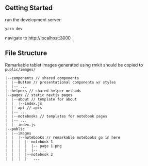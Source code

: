 ## Getting Started

run the development server:

```bash
yarn dev
```

navigate to [http://localhost:3000](http://localhost:3000)

## File Structure

Remarkable tablet images generated using rmkit should be copied to `public/images/`

```
|--components // shared components
|  |--Button // presentational components w/ styles
|  |-- ...
|--helpers // shared helper methods
|--pages // static nextjs pages
|  |--about // template for about
|  |  |--index.js
|  |--api // apis
|  |-- ...
|  |--notebooks // templates for notebook pages
|  |-- ...
|  |--index.js
|--public
|  |--images
|  |  |--notebooks // remarkable notebooks go in here
|  |  |  |--notebook 1
|  |  |  |  |-- page 1.png
|  |  |  |  |-- ...
|  |  |  |--notebook 2
|  |  |  |-- ...
```
